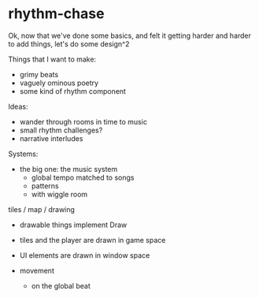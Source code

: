 # rhythm-chase


Ok, now that we've done some basics, and felt it getting harder and harder to add things,
let's do some design^2

Things that I want to make: 
- grimy beats
- vaguely ominous poetry
- some kind of rhythm component

Ideas: 

- wander through rooms in time to music
- small rhythm challenges? 
- narrative interludes

Systems: 
- the big one: the music system
  - global tempo matched to songs
  - patterns
  - with wiggle room

tiles / map / drawing
  - drawable things implement Draw
  - tiles and the player are drawn in game space
  - UI elements are drawn in window space


- movement
  - on the global beat


